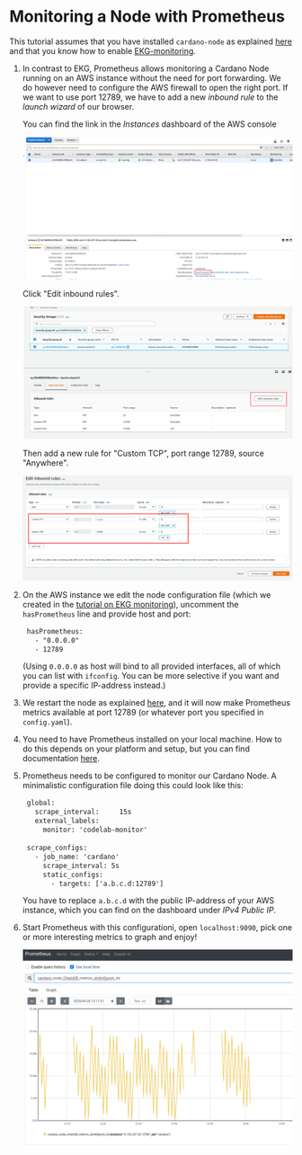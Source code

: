# Monitoring a Node with Prometheus

This tutorial assumes that you have installed `cardano-node` as explained [here](build.md)
and that you know how to enable [EKG-monitoring](ekg.md).

1. In contrast to EKG, Prometheus allows monitoring a Cardano Node running on an AWS instance without
   the need for port forwarding.
   We do however need to configure the AWS firewall to open the right port.
   If we want to use port 12789, we have to add a new _inbound rule_ to the _launch wizard_
   of our browser. 

   You can find the link in the _Instances_ dashboard of the AWS console

   ![Launch Wizard](launch-wizard.png)


   Click "Edit inbound rules".

   ![Edit inbound rules](edit-inbound-rules.png)

   Then add a new rule for "Custom TCP", port range 12789, source "Anywhere".

   ![new inbound rules](new-inbound-rule.png)

2. On the AWS instance we edit the node configuration file (which we created in the
   [tutorial on EKG monitoring](ekg.md)),
   uncomment the `hasPrometheus` line and provide host and port:
    
        hasPrometheus:
          - "0.0.0.0"
          - 12789

   (Using `0.0.0.0` as host will bind to all provided interfaces, all of which you can list with `ifconfig`.
   You can be more selective if you want and provide a specific IP-address instead.)

4. We restart the node as explained [here](ekg.md), and it will now make Prometheus metrics available
   at port 12789 (or whatever port you specified in `config.yaml`).

5. You need to have Prometheus installed on your local machine.
   How to do this depends on your platform and setup, but you can find documentation
   [here](https://prometheus.io/docs/prometheus/latest/getting_started/).

6. Prometheus needs to be configured to monitor our Cardano Node. A minimalistic configuration file
   doing this could look like this:

        global:
          scrape_interval:     15s
          external_labels:
            monitor: 'codelab-monitor'

        scrape_configs:
          - job_name: 'cardano'
            scrape_interval: 5s
            static_configs:
              - targets: ['a.b.c.d:12789']

   You have to replace `a.b.c.d` with the public IP-address of your AWS instance,
   which you can find on the dashboard under _IPv4 Public IP_.

7. Start Prometheus with this configurationi, open `localhost:9090`, pick one or more interesting metrics to graph
   and enjoy!

   ![Prometheus](prometheus.png)
